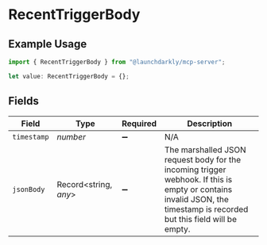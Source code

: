 # RecentTriggerBody

## Example Usage

```typescript
import { RecentTriggerBody } from "@launchdarkly/mcp-server";

let value: RecentTriggerBody = {};
```

## Fields

| Field                                                                                                                                                                 | Type                                                                                                                                                                  | Required                                                                                                                                                              | Description                                                                                                                                                           |
| --------------------------------------------------------------------------------------------------------------------------------------------------------------------- | --------------------------------------------------------------------------------------------------------------------------------------------------------------------- | --------------------------------------------------------------------------------------------------------------------------------------------------------------------- | --------------------------------------------------------------------------------------------------------------------------------------------------------------------- |
| `timestamp`                                                                                                                                                           | *number*                                                                                                                                                              | :heavy_minus_sign:                                                                                                                                                    | N/A                                                                                                                                                                   |
| `jsonBody`                                                                                                                                                            | Record<string, *any*>                                                                                                                                                 | :heavy_minus_sign:                                                                                                                                                    | The marshalled JSON request body for the incoming trigger webhook. If this is empty or contains invalid JSON, the timestamp is recorded but this field will be empty. |